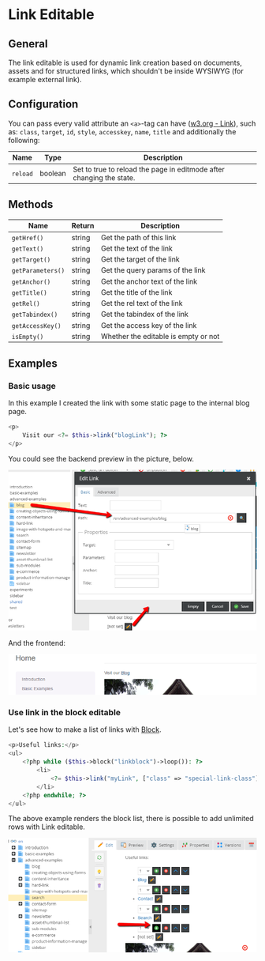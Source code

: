# Link Editable

## General 

The link editable is used for dynamic link creation based on documents, 
assets and for structured links, which shouldn't be inside WYSIWYG (for example external link).

## Configuration

You can pass every valid attribute an `<a>`-tag can have ([w3.org - Link](http://www.w3.org/TR/html401/struct/links.html#h-12.2)), 
such as: `class`, `target`, `id`, `style`, `accesskey`, `name`, `title` and additionally the following: 

| Name     | Type     | Description                                                             |
|----------|----------|-------------------------------------------------------------------------|
| `reload` | boolean  | Set to true to reload the page in editmode after changing the state.    |

## Methods

| Name              | Return      | Description                          |
|-------------------|-------------|--------------------------------------|
| `getHref()`       | string      | Get the path of this link            |
| `getText()`       | string      | Get the text of the link             |
| `getTarget()`     | string      | Get the target of the link           |
| `getParameters()` | string      | Get the query params of the link     |
| `getAnchor()`     | string      | Get the anchor text of the link      |
| `getTitle()`      | string      | Get the title of the link            |
| `getRel()`        | string      | Get the rel text of the link         |
| `getTabindex()`   | string      | Get the tabindex of the link         |
| `getAccessKey()`  | string      | Get the access key of the link       |
| `isEmpty()`       | string      | Whether the editable is empty or not |

## Examples

### Basic usage

In this example I created the link with some static page to the internal blog page.

```php
<p>
    Visit our <?= $this->link("blogLink"); ?>
</p>
```

You could see the backend preview in the picture, below.

![Link editable - adminitration panel](../../img/editables_link_backend_preview.png)

And the frontend:

![Link editable - frontend](../../img/editables_link_frontend_preview.png)



### Use link in the block editable

Let's see how to make a list of links with [Block](./06_Block.md).

```php
<p>Useful links:</p>
<ul>
    <?php while ($this->block("linkblock")->loop()): ?>
        <li>
            <?= $this->link("myLink", ["class" => "special-link-class"]); ?>
        </li>
    <?php endwhile; ?>
</ul>
```

The above example renders the block list, there is possible to add unlimited rows with Link editable.

![The links list in the backend](../../img/editables_link_inside_block.png)





